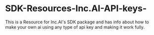 # SDK-Resources-Inc.AI-API-keys-
This is a Resource for Inc.AI's SDK package and has info about how to make your own ai using any type of api key and making it work fully.
